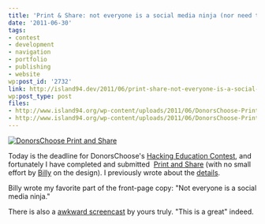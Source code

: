 ```yaml
---
title: 'Print & Share: not everyone is a social media ninja (nor need they be)'
date: '2011-06-30'
tags:
- contest
- development
- navigation
- portfolio
- publishing
- website
wp:post_id: '2732'
link: http://island94.dev/2011/06/print-share-not-everyone-is-a-social-media-ninja-nor-need-they-be/
wp:post_type: post
files:
- http://www.island94.org/wp-content/uploads/2011/06/DonorsChoose-Print-and-Share.png
- http://www.island94.org/wp-content/uploads/2011/06/DonorsChoose-Print-and-Share-600x491.png
---
```


[ ![](http://www.island94.org/wp-content/uploads/2011/06/DonorsChoose-Print-and-Share-600x491.png "DonorsChoose Print and Share") ](http://www.island94.org/wp-content/uploads/2011/06/DonorsChoose-Print-and-Share.png)

Today is the deadline for DonorsChoose's [Hacking Education Contest](http://www.donorschoose.org/hacking-education), and fortunately I have completed and submitted  [Print and Share](http://printandshare.org) (with no small effort by [Billy](http://b.illbrown.com) on the design). I previously wrote about the [details](http://www.island94.org/2011/06/data-driven-content-first-design/).

Billy wrote my favorite part of the front-page copy: "Not everyone is a social media ninja."

There is also a [awkward screencast](http://www.youtube.com/watch?v=hWnwdAc2D2k) by yours truly. "This is a great" indeed.